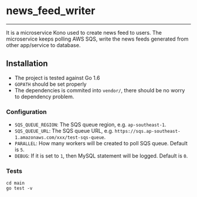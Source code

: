 # news_feed_writer
------------------

It is a microservice Kono used to create news feed to users. The microservice keeps polling AWS SQS, write the news feeds generated from other app/service to database.

## Installation
- The project is tested against Go 1.6
- `GOPATH` should be set properly
- The dependencies is commited into `vendor/`, there should be no worry to dependency problem.

### Configuration
- `SQS_QUEUE_REGION`: The SQS queue region, e.g. `ap-southeast-1`.
- `SQS_QUEUE_URL`: The SQS queue URL, e.g. `https://sqs.ap-southeast-1.amazonaws.com/xxx/test-sqs-queue`.
- `PARALLEL`: How many workers will be created to poll SQS queue. Default is `5`.
- `DEBUG`: If it is set to `1`, then MySQL statement will be logged. Default is `0`.

### Tests
```
cd main
go test -v
```
